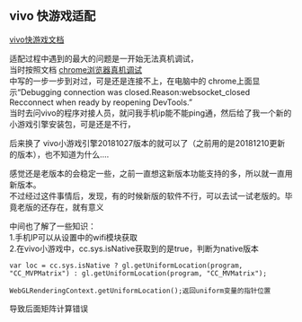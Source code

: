 ## vivo 快游戏适配

[vivo快游戏文档](https://jerrymoon.github.io/)  

适配过程中遇到的最大的问题是一开始无法真机调试，  
当时按照文档  [chrome浏览器真机调试](http://minigame.vivo.com.cn/documents/lesson/debug.html#chrome%E6%B5%8F%E8%A7%88%E5%99%A8%E7%9C%9F%E6%9C%BA%E8%B0%83%E8%AF%95)  
中写的一步一步到对过，可是还是连接不上，在电脑中的 chrome上面显示“Debugging connection was closed.Reason:websocket_closed Recconnect when ready by reopening DevTools.”  
当时去问vivo的程序对接人员，就问我手机ip能不能ping通，然后给了我一个新的小游戏引擎安装包，可是还是不行，  

后来换了 vivo小游戏引擎20181027版本的就可以了（之前用的是20181210更新的版本），也不知道为什么....  

感觉还是老版本的会稳定一些，之前一直想这新版本功能支持的多，所以就一直用新版本。  
不过经过这件事情后，发现，有的时候新版的软件不行，可以去试一试老版的。毕竟老版的还存在，就有意义  

中间也了解了一些知识：  
1.手机IP可以从设置中的wifi模块获取  
2.在vivo小游戏中，cc.sys.isNative获取到的是true，判断为native版本  

    var loc = cc.sys.isNative ? gl.getUniformLocation(program, "CC_MVPMatrix") : gl.getUniformLocation(program, "CC_MVMatrix");

    WebGLRenderingContext.getUniformLocation();返回uniform变量的指针位置

导致后面矩阵计算错误